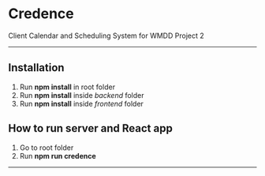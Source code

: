 # Credence

Client Calendar and Scheduling System for WMDD Project 2

---

## Installation

1. Run **npm install** in root folder
2. Run **npm install** inside *backend* folder
3. Run **npm install** inside *frontend* folder

## How to run server and React app

1. Go to root folder
2. Run **npm run credence**

---
